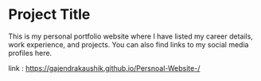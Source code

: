 
# Project Title

This is my personal portfolio website where I have listed my career details, work experience, and projects. You can also find links to my social media profiles here.

link : https://gajendrakaushik.github.io/Persnoal-Website-/ 

